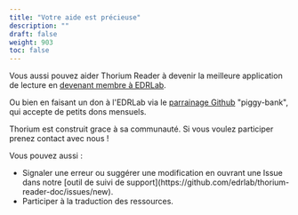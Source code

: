 ```yaml
---
title: "Votre aide est précieuse"
description: ""
draft: false
weight: 903
toc: false
---
```



  <p>
    Vous aussi pouvez aider Thorium Reader à devenir la meilleure application 
    de lecture en <a href="https://www.edrlab.org/become-a-member/">
    devenant membre à EDRLab</a>.
  </p>
  <p>
    Ou bien en faisant un don à l'EDRLab via le 
    <a href="https://github.com/sponsors/edrlab">parrainage Github</a> 
    "piggy-bank", qui accepte de petits dons mensuels.
  </p>

  <p>
  Thorium est construit grace à sa communauté. Si vous voulez participer prenez 
  contact avec nous !
  </p>

  <p>Vous pouvez aussi : 
  <ul>
  <li>Signaler une erreur ou suggérer une modification en ouvrant une Issue 
  dans notre 
  [outil de suivi de support](https://github.com/edrlab/thorium-reader-doc/issues/new).
  </li>
  
  <li>Participer à la traduction des ressources.</li>

  </ul>
